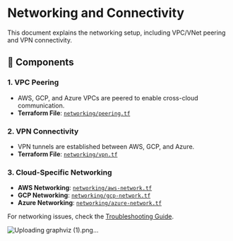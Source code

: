 # Networking and Connectivity

This document explains the networking setup, including VPC/VNet peering and VPN connectivity.

## **🔹 Components**
### **1. VPC Peering**
- AWS, GCP, and Azure VPCs are peered to enable cross-cloud communication.
- **Terraform File**: [`networking/peering.tf`](../networking/peering.tf)

### **2. VPN Connectivity**
- VPN tunnels are established between AWS, GCP, and Azure.
- **Terraform File**: [`networking/vpn.tf`](../networking/vpn.tf)

### **3. Cloud-Specific Networking**
- **AWS Networking**: [`networking/aws-network.tf`](../networking/aws-network.tf)
- **GCP Networking**: [`networking/gcp-network.tf`](../networking/gcp-network.tf)
- **Azure Networking**: [`networking/azure-network.tf`](../networking/azure-network.tf)

For networking issues, check the [Troubleshooting Guide](troubleshooting.md).

![Uploading graphviz (1).png…]()
